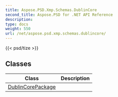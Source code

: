 ```yaml
---
title: Aspose.PSD.Xmp.Schemas.DublinCore
second_title: Aspose.PSD for .NET API Reference
description: 
type: docs
weight: 550
url: /net/aspose.psd.xmp.schemas.dublincore/
---
```

{{< psd/tize >}}


## Classes

| Class | Description |
| --- | --- |
| [DublinCorePackage](./dublincorepackage/) |  |


